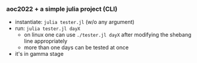 ### aoc2022 + a simple julia project (CLI)

* instantiate: `julia tester.jl` (w/o any argument)
* run:         `julia tester.jl dayX`
  * on linux one can use `./tester.jl dayX` after modifying the shebang line appropriately
  * more than one days can be tested at once
* it's in gamma stage
